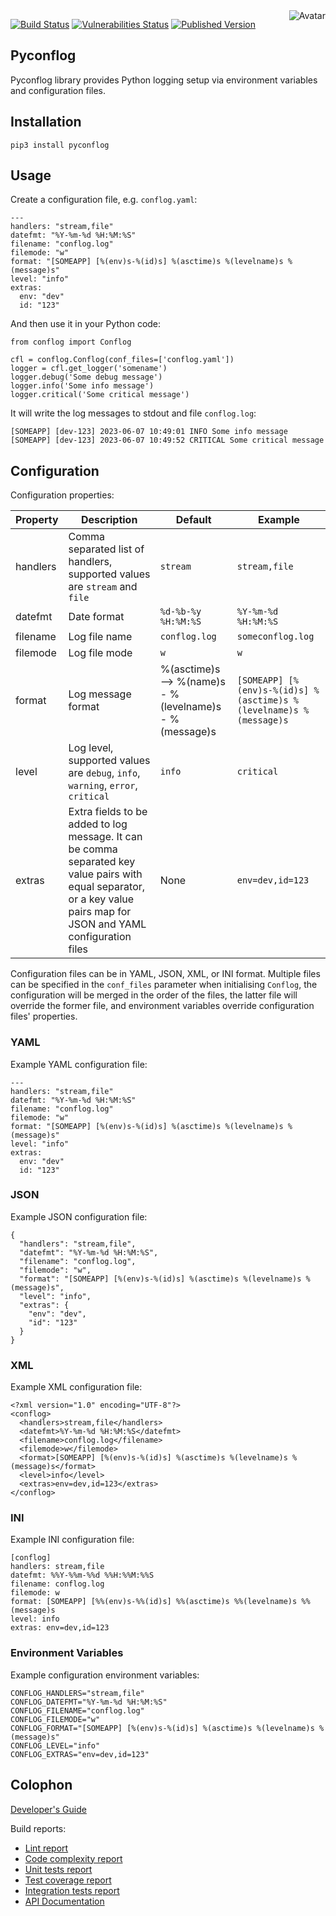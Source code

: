 <img align="right" src="https://raw.github.com/cliffano/pyconflog/main/avatar.jpg" alt="Avatar"/>

[![Build Status](https://github.com/cliffano/pyconflog/workflows/CI/badge.svg)](https://github.com/cliffano/pyconflog/actions?query=workflow%3ACI)
[![Vulnerabilities Status](https://snyk.io/test/github/cliffano/pyconflog/badge.svg)](https://snyk.io/test/github/cliffano/pyconflog)
[![Published Version](https://img.shields.io/pypi/v/pyconflog.svg)](https://pypi.python.org/pypi/pyconflog)
<br/>

Pyconflog
---------

Pyconflog library provides Python logging setup via environment variables and configuration files.

Installation
------------

    pip3 install pyconflog

Usage
-----

Create a configuration file, e.g. `conflog.yaml`:

    ---
    handlers: "stream,file"
    datefmt: "%Y-%m-%d %H:%M:%S"
    filename: "conflog.log"
    filemode: "w"
    format: "[SOMEAPP] [%(env)s-%(id)s] %(asctime)s %(levelname)s %(message)s"
    level: "info"
    extras:
      env: "dev"
      id: "123"
 
And then use it in your Python code:

    from conflog import Conflog

    cfl = conflog.Conflog(conf_files=['conflog.yaml'])
    logger = cfl.get_logger('somename')
    logger.debug('Some debug message')
    logger.info('Some info message')
    logger.critical('Some critical message')

It will write the log messages to stdout and file `conflog.log`:

    [SOMEAPP] [dev-123] 2023-06-07 10:49:01 INFO Some info message
    [SOMEAPP] [dev-123] 2023-06-07 10:49:52 CRITICAL Some critical message

Configuration
-------------

Configuration properties:

| Property | Description | Default | Example |
| -------- | ----------- | ------- | ------- |
| handlers | Comma separated list of handlers, supported values are `stream` and `file` | `stream` | `stream,file` |
| datefmt | Date format | `%d-%b-%y %H:%M:%S` | `%Y-%m-%d %H:%M:%S` |
| filename | Log file name | `conflog.log` | `someconflog.log` |
| filemode | Log file mode | `w` | `w` |
| format | Log message format | %(asctime)s --> %(name)s - %(levelname)s - %(message)s | `[SOMEAPP] [%(env)s-%(id)s] %(asctime)s %(levelname)s %(message)s` |
| level | Log level, supported values are `debug`, `info`, `warning`, `error`, `critical` | `info` | `critical` |
| extras | Extra fields to be added to log message. It can be comma separated key value pairs with equal separator, or a key value pairs map for JSON and YAML configuration files | None | `env=dev,id=123` |

Configuration files can be in YAML, JSON, XML, or INI format. Multiple files can be specified in the `conf_files` parameter when initialising `Conflog`, the configuration will be merged in the order of the files, the latter file will override the former file, and environment variables override configuration files' properties.

### YAML

Example YAML configuration file:

    ---
    handlers: "stream,file"
    datefmt: "%Y-%m-%d %H:%M:%S"
    filename: "conflog.log"
    filemode: "w"
    format: "[SOMEAPP] [%(env)s-%(id)s] %(asctime)s %(levelname)s %(message)s"
    level: "info"
    extras:
      env: "dev"
      id: "123"

### JSON

Example JSON configuration file:

    {
      "handlers": "stream,file",
      "datefmt": "%Y-%m-%d %H:%M:%S",
      "filename": "conflog.log",
      "filemode": "w",
      "format": "[SOMEAPP] [%(env)s-%(id)s] %(asctime)s %(levelname)s %(message)s",
      "level": "info",
      "extras": {
        "env": "dev",
        "id": "123"
      }
    }

### XML

Example XML configuration file:

    <?xml version="1.0" encoding="UTF-8"?>
    <conflog>
      <handlers>stream,file</handlers>
      <datefmt>%Y-%m-%d %H:%M:%S</datefmt>
      <filename>conflog.log</filename>
      <filemode>w</filemode>
      <format>[SOMEAPP] [%(env)s-%(id)s] %(asctime)s %(levelname)s %(message)s</format>
      <level>info</level>
      <extras>env=dev,id=123</extras>
    </conflog>

### INI

Example INI configuration file:

    [conflog]
    handlers: stream,file
    datefmt: %%Y-%%m-%%d %%H:%%M:%%S
    filename: conflog.log
    filemode: w
    format: [SOMEAPP] [%%(env)s-%%(id)s] %%(asctime)s %%(levelname)s %%(message)s
    level: info
    extras: env=dev,id=123

### Environment Variables

Example configuration environment variables:

    CONFLOG_HANDLERS="stream,file"
    CONFLOG_DATEFMT="%Y-%m-%d %H:%M:%S"
    CONFLOG_FILENAME="conflog.log"
    CONFLOG_FILEMODE="w"
    CONFLOG_FORMAT="[SOMEAPP] [%(env)s-%(id)s] %(asctime)s %(levelname)s %(message)s"
    CONFLOG_LEVEL="info"
    CONFLOG_EXTRAS="env=dev,id=123"

Colophon
--------

[Developer's Guide](https://cliffano.github.io/developers_guide.html#nodejs)

Build reports:

* [Lint report](https://cliffano.github.io/pyconflog/lint/pylint/index.html)
* [Code complexity report](https://cliffano.github.io/pyconflog/complexity/wily/index.html)
* [Unit tests report](https://cliffano.github.io/pyconflog/test/pytest/index.html)
* [Test coverage report](https://cliffano.github.io/pyconflog/coverage/coverage/index.html)
* [Integration tests report](https://cliffano.github.io/pyconflog/test-integration/pytest/index.html)
* [API Documentation](https://cliffano.github.io/pyconflog/doc/sphinx/index.html)
